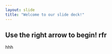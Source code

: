 ```yaml
---
layout: slide
title: "Welcome to our slide deck!"
---
```


Use the right arrow to begin!
rfr
--------------------------------
hhh